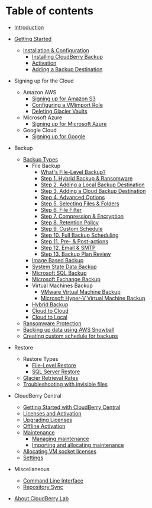 # Table of contents

* [Introduction](README.md)

* [Getting Started](backup-windows/getting-started-1/README.md)
  * [Installation & Configuration](backup-windows/getting-started-1/installation-and-configuration/README.md)
    * [Installing CloudBerry Backup](backup-windows/getting-started-1/installation-and-configuration/installing-cloudberry-backup.md)
    * [Activation](backup-windows/getting-started-1/installation-and-configuration/activation.md)
    * [Adding a Backup Destination](backup-windows/getting-started-1/installation-and-configuration/adding-a-backup-destination.md)
* Signing up for the Cloud
  * Amazon AWS
    * [Signing up for Amazon S3](backup-windows/signing-up-for-the-cloud/amazon-aws/signing-up-for-amazon-s3.md)
    * [Configuring a VMimport Role](backup-windows/signing-up-for-the-cloud/amazon-aws/configuring-a-vmimport-role.md)
    * [Deleting Glacier Vaults](backup-windows/signing-up-for-the-cloud/amazon-aws/deleting-glacier-vaults.md)
  * Microsoft Azure
    * [Signing up for Microsoft Azure](backup-windows/signing-up-for-the-cloud/microsoft-azure/signing-up-for-microsoft-azure.md)
  * Google Cloud
    * [Signing up for Google](backup-windows/signing-up-for-the-cloud/google-cloud/signing-up-for-google.md)
* Backup
  * [Backup Types](backup-windows/backup/backup-types/README.md)
    * File Backup
      * [What's File-Level Backup?](backup-windows/backup/backup-types/file-backup/whats-file-level-backup.md)
      * [Step 1. Hybrid Backup & Ransomware](backup-windows/backup/backup-types/file-backup/step-1.-hybrid-backup.md)
      * [Step 2. Adding a Local Backup Destination](backup-windows/backup/backup-types/file-backup/step-2.-adding-a-local-backup-destination.md)
      * [Step 3. Adding a Cloud Backup Destination](backup-windows/backup/backup-types/file-backup/step-3.-adding-a-cloud-backup-destination.md)
      * [Step 4. Advanced Options](backup-windows/backup/backup-types/file-backup/step-4.-advanced-options.md)
      * [Step 5. Selecting Files & Folders](backup-windows/backup/backup-types/file-backup/step-5.-selecting-files-and-folders.md)
      * [Step 6. File Filter](backup-windows/backup/backup-types/file-backup/step-6.-file-filter.md)
      * [Step 7. Compression & Encryption](backup-windows/backup/backup-types/file-backup/step-7.-compression-and-encryption.md)
      * [Step 8. Retention Policy](backup-windows/backup/backup-types/file-backup/step-8.-retention-policy.md)
      * [Step 9. Custom Schedule](backup-windows/backup/backup-types/file-backup/step-9.-custom-schedule.md)
      * [Step 10. Full Backup Scheduling](backup-windows/backup/backup-types/file-backup/step-10.-full-backup-scheduling.md)
      * [Step 11. Pre- & Post-actions](backup-windows/backup/backup-types/file-backup/step-11.-pre-and-post-actions.md)
      * [Step 12. Email & SMTP](backup-windows/backup/backup-types/file-backup/step-12.-email-and-smtp.md)
      * [Step 13. Backup Plan Review](backup-windows/backup/backup-types/file-backup/step-13.-backup-plan-review.md)
    * [Image Based Backup](backup-windows/backup/backup-types/image-based-backup.md)
    * [System State Data Backup](backup-windows/backup/backup-types/system-state-data-backup.md)
    * [Microsoft SQL Backup](backup-windows/backup/backup-types/microsoft-sql-backup.md)
    * [Microsoft Exchange Backup](backup-windows/backup/backup-types/microsoft-exchange-backup.md)
    * Virtual Machines Backup
      * [VMware Virtual Machine Backup](backup-windows/backup/backup-types/virtual-machines-backup/vmware-virtual-machine-backup.md)
      * [Microsoft Hyper-V Virtual Machine Backup](backup-windows/backup/backup-types/virtual-machines-backup/microsoft-hyper-v-virtual-machine-backup.md)
    * [Hybrid Backup](backup-windows/backup/backup-types/hybrid-backup.md)
    * [Cloud to Cloud](backup-windows/backup/backup-types/cloud-to-cloud.md)
    * [Cloud to Local](backup-windows/backup/backup-types/cloud-to-local.md)
  * [Ransomware Protection](backup-windows/backup/ransomware-protection.md)
  * [Backing up data using AWS Snowball](backup-windows/backup/backing-up-data-using-aws-snowball.md)
  * [Creating custom schedule for backups](backup-windows/backup/creating-custom-schedule-for-backups.md)
* Restore
  * Restore Types
    * [File-Level Restore](backup-windows/restore/restore-types/file-level-restore.md)
    * [SQL Server Restore](backup-windows/restore/restore-types/sql-server-restore.md)
  * [Glacier Retrieval Rates](backup-windows/restore/glacier-retrieval-rates.md)
  * [Troubleshooting with invisible files](backup-windows/restore/troubleshooting-with-invisible-files.md)
* CloudBerry Central
  * [Getting Started with CloudBerry Central](backup-windows/cloudberry-central/getting-started-with-cloudberry-centralx.md)
  * [Licenses and Activation](backup-windows/cloudberry-central/licenses-and-activation.md)
  * [Upgrading Licenses](backup-windows/cloudberry-central/upgrading-licenses.md)
  * [Offline Activation](backup-windows/cloudberry-central/offline-activation.md)
  * [Maintenance](backup-windows/cloudberry-central/maintenance-1/README.md)
    * [Managing maintenance](backup-windows/cloudberry-central/maintenance-1/maintenance.md)
    * [Importing and allocating maintenance](backup-windows/cloudberry-central/maintenance-1/importing-and-allocating-maintenance.md)
  * [Allocating VM socket licenses](backup-windows/cloudberry-central/allocating-vm-socket-licenses.md)
  * [Settings](backup-windows/cloudberry-central/settings.md)
* Miscellaneous
  * [Command Line Interface](backup-windows/miscellaneous/command-line-interface.md)
  * [Repository Sync](backup-windows/miscellaneous/repository-sync.md)

* [About CloudBerry Lab](about/about-cloudberry-lab.md)


